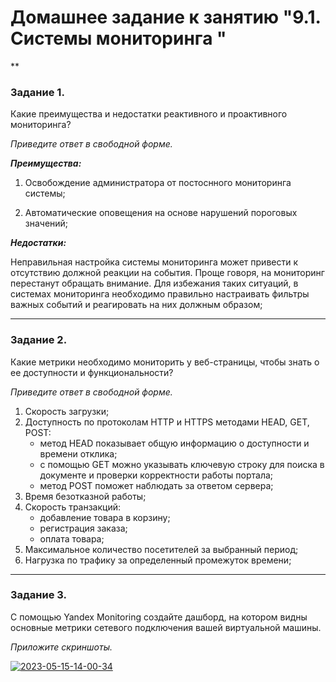 
# Домашнее задание к занятию "9.1. Системы мониторинга "

**
 
### Задание 1. 

Какие преимущества и недостатки реактивного и проактивного мониторинга?

*Приведите ответ в свободной форме.*

***Преимущества:***

1. Освобождение администратора от постоснного мониторинга системы;

2. Автоматические оповещения на основе нарушений пороговых значений;

***Недостатки:***

Неправильная настройка системы мониторинга может привести к отсутствию должной реакции на события. Проще говоря, на мониторинг перестанут обращать внимание. Для избежания таких ситуаций, в системах мониторинга необходимо правильно настраивать фильтры важных событий и реагировать на них должным образом; 

---

### Задание 2.

Какие метрики необходимо мониторить у веб-страницы, чтобы знать о ее доступности и функциональности?

*Приведите ответ в свободной форме.*

1. Скорость загрузки;
2. Доступность по протоколам HTTP и HTTPS методами HEAD, GET, POST:
    - метод HEAD показывает общую информацию о доступности и времени отклика;
    - с помощью GET можно указывать ключевую строку для поиска в документе и проверки корректности работы портала;
    - метод POST поможет наблюдать за ответом сервера;
3. Время безотказной работы;
4. Скорость транзакций: 
   - добавление товара в корзину;
   - регистрация заказа;
   - оплата товара;
5. Максимальное количество посетителей за выбранный период;
6. Нагрузка по трафику за определенный промежуток времени;

---

### Задание 3.

С помощью Yandex Monitoring создайте дашборд, на котором видны основные метрики сетевого подключения вашей виртуальной машины.

*Приложите скриншоты.*

<a href="https://ibb.co/TMWnm7P"><img src="https://i.ibb.co/yF4MWZg/2023-05-15-14-00-34.png" alt="2023-05-15-14-00-34" border="0"></a>
